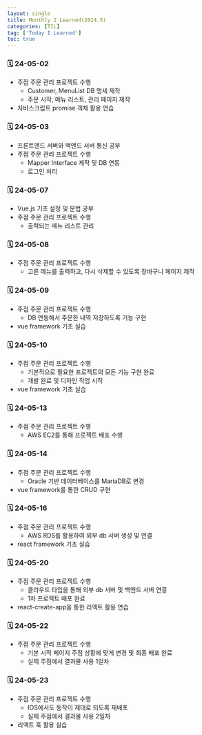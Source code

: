 ```yaml
---
layout: single
title: Monthly I Learned(2024.5)
categories: [TIL]
tag: ['Today I Learned']
toc: true
---
```



### 🗓️ 24-05-02

- 주점 주문 관리 프로젝트 수행
    - Customer, MenuList DB 명세 제작
    - 주문 시작, 메뉴 리스트, 관리 페이지 제작
- 자바스크립트 promise 객체 활용 연습

### 🗓️ 24-05-03

- 프론트엔드 서버와 백엔드 서버 통신 공부
- 주점 주문 관리 프로젝트 수행
    - Mapper Interface 제작 및 DB 연동
    - 로그인 처리

### 🗓️ 24-05-07

- Vue.js 기초 설정 및 문법 공부
- 주점 주문 관리 프로젝트 수행
    - 출력되는 메뉴 리스트 관리    

### 🗓️ 24-05-08

- 주점 주문 관리 프로젝트 수행
    - 고른 메뉴를 출력하고, 다시 삭제할 수 있도록 장바구니 페이지 제작

### 🗓️ 24-05-09

- 주점 주문 관리 프로젝트 수행
    - DB 연동해서 주문한 내역 저장하도록 기능 구현
- vue framework 기초 실습

### 🗓️ 24-05-10

- 주점 주문 관리 프로젝트 수행
    - 기본적으로 필요한 프로젝트의 모든 기능 구현 완료
    - 개발 완료 및 디자인 작업 시작
- vue framework 기초 실습

### 🗓️ 24-05-13

- 주점 주문 관리 프로젝트 수행
    - AWS EC2를 통해 프로젝트 배포 수행

### 🗓️ 24-05-14

- 주점 주문 관리 프로젝트 수행
    - Oracle 기반 데이터베이스를 MariaDB로 변경
- vue framework를 통한 CRUD 구현

### 🗓️ 24-05-16

- 주점 주문 관리 프로젝트 수행
    - AWS RDS를 활용하여 외부 db 서버 생성 및 연결
- react framework 기초 실습

### 🗓️ 24-05-20

- 주점 주문 관리 프로젝트 수행
    - 클라우드 타입을 통해 외부 db 서버 및 백엔드 서버 연결
    - 1차 프로젝트 배포 완료
- react-create-app을 통한 리액트 활용 연습

### 🗓️ 24-05-22

- 주점 주문 관리 프로젝트 수행
    - 기본 시작 페이지 주점 상황에 맞게 변경 및 최종 배포 완료
    - 실제 주점에서 결과물 사용 1일차

### 🗓️ 24-05-23

- 주점 주문 관리 프로젝트 수행
    - IOS에서도 동작이 제대로 되도록 재배포
    - 실제 주점에서 결과물 사용 2일차
- 리액트 훅 활용 실습